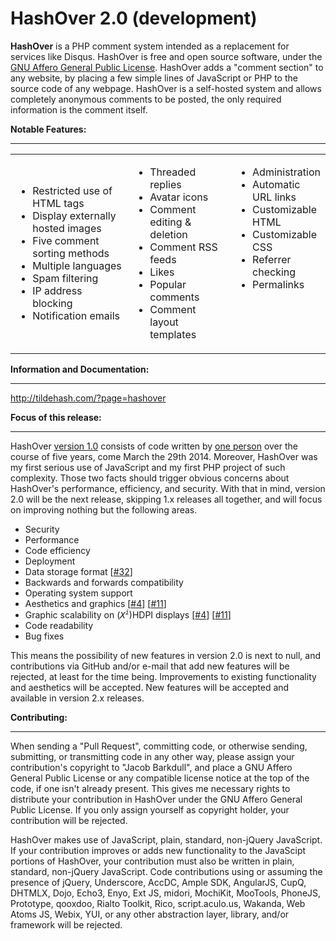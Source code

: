 HashOver 2.0 (development)
========

<b>HashOver</b> is a PHP comment system intended as a replacement for services like Disqus. HashOver is free and open source software, under the <a href="http://www.gnu.org/licenses/agpl.html" target="_blank">GNU Affero General Public License</a>. HashOver adds a "comment section" to any website, by placing a few simple lines of JavaScript or PHP to the source code of any webpage. HashOver is a self-hosted system and allows completely anonymous comments to be posted, the only required information is the comment itself.

<b>Notable Features:</b><hr>
<table cellpadding="2" cellspacing="2" width="100%">
	<tbody>
		<tr>
			<td width="38%">
				<ul>
					<li>Restricted use of HTML tags</li>
					<li>Display externally hosted images</li>
					<li>Five comment sorting methods</li>
					<li>Multiple languages</li>
					<li>Spam filtering</li>
					<li>IP address blocking</li>
					<li>Notification emails</li>
				</ul>
			</td>
			<td width="33%">
				<ul>
					<li>Threaded replies</li>
					<li>Avatar icons</li>
					<li>Comment editing &amp; deletion</li>
					<li>Comment RSS feeds</li>
					<li>Likes</li>
					<li>Popular comments</li>
					<li>Comment layout templates</li>
				</ul>
			</td>
			<td valign="top" width="28%">
				<ul>
					<li>Administration</li>
					<li>Automatic URL links</li>
					<li>Customizable HTML</li>
					<li>Customizable CSS</li>
					<li>Referrer checking</li>
					<li>Permalinks</li>
				</ul>
			</td>
		</tr>
	</tbody>
</table>

<b>Information and Documentation:</b><hr>
http://tildehash.com/?page=hashover

<b>Focus of this release:</b><hr>
HashOver <a href="https://github.com/jacobwb/hashover" target="_blank">version 1.0</a> consists of code written by <a href="http://tildehash.com/?page=author" target="blank">one person</a> over the course of five years, come March the 29th 2014. Moreover, HashOver was my first serious use of JavaScript and my first PHP project of such complexity. Those two facts should trigger obvious concerns about HashOver's performance, efficiency, and security. With that in mind, version 2.0 will be the next release, skipping 1.x releases all together, and will focus on improving nothing but the following areas.
<ul>
	<li>Security</li>
	<li>Performance</li>
	<li>Code efficiency</li>
	<li>Deployment</li>
	<li>Data storage format [<a href="https://github.com/jacobwb/hashover-next/issues/32">#32</a>]</li>
	<li>Backwards and forwards compatibility</li>
	<li>Operating system support</li>
	<li>Aesthetics and graphics [<a href="https://github.com/jacobwb/hashover-next/issues/4">#4</a>] [<a href="https://github.com/jacobwb/hashover-next/issues/11">#11</a>]</li>
	<li>Graphic scalability on (<i style="font-family: monospace;">X<sup style="font-size: 10px;">i</sup></i>)HDPI displays [<a href="https://github.com/jacobwb/hashover-next/issues/4">#4</a>] [<a href="https://github.com/jacobwb/hashover-next/issues/11">#11</a>]</li>
	<li>Code readability</li>
	<li>Bug fixes</li>
</ul>
		
This means the possibility of new features in version 2.0 is next to null, and contributions via GitHub and/or e-mail that add new features will be rejected, at least for the time being. Improvements to existing functionality and aesthetics will be accepted. New features will be accepted and available in version 2.x releases.

<b>Contributing:</b><hr>
When sending a "Pull Request", committing code, or otherwise sending, submitting, or transmitting code in any other way, please assign your contribution's copyright to "Jacob Barkdull", and place a GNU Affero General Public License or any compatible license notice at the top of the code, if one isn't already present. This gives me necessary rights to distribute your contribution in HashOver under the GNU Affero General Public License. If you only assign yourself as copyright holder, your contribution will be rejected.

HashOver makes use of JavaScript, plain, standard, non-jQuery JavaScript. If your contribution improves or adds new functionality to the JavaScipt portions of HashOver, your contribution must also be written in plain, standard, non-jQuery JavaScript. Code contributions using or assuming the presence of jQuery, Underscore, AccDC, Ample SDK, AngularJS, CupQ, DHTMLX, Dojo, Echo3, Enyo, Ext JS, midori, MochiKit, MooTools, PhoneJS, Prototype, qooxdoo, Rialto Toolkit, Rico, script.aculo.us, Wakanda, Web Atoms JS, Webix, YUI, or any other abstraction layer, library, and/or framework will be rejected.
